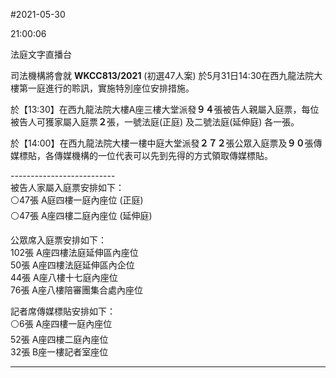 #2021-05-30


21:00:06

法庭文字直播台

司法機構將會就 **WKCC813/2021** (初選47人案) 於5月31日14:30在西九龍法院大樓第一庭進行的聆訊，實施特別座位安排措施。  
  
於【13:30】在西九龍法院大樓A座三樓大堂派發**９４**張被告人親屬入庭票，每位被告人可獲家屬入庭票**２**張，一號法庭(正庭) 及二號法庭(延伸庭) 各一張。  
  
於【14:00】在西九龍法院大樓一樓中庭大堂派發**２７２**張公眾入庭票及**９０**張傳媒標貼，各傳媒機構的一位代表可以先到先得的方式領取傳媒標貼。  
  
\--------------------------  
被告人家屬入庭票安排如下：  
⚪47張 A庭四樓一庭內座位 (正庭)  
⚪47張 A座四樓二庭內座位 (延伸庭)  
  
公眾席入庭票安排如下：  
102張 A座四樓法庭延伸區內座位  
50張 A座四樓法庭延伸區內企位  
44張 A座八樓十七庭內座位  
76張 A座八樓陪審團集合處內座位  
  
記者席傳媒標貼安排如下：  
⚪6張 A座四樓一庭內座位  
52張 A座四樓二庭內座位  
32張 B座一樓記者室座位

---
      